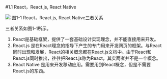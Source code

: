 #1.1 React，React.js, React Native

![](/assets/图1-1.png) 图1-1 React，React.js, React Native三者关系

三者关系如图1-1所示。

1. React是基础框架，提供了一套基础设计实现理念，并不能直接用来开发。
2. React.js 是在React理念的指导下产生的专门用来开发网页的框架。与React同时出现和发展，React的相关概念都在React.js文档中。由于React和React.js同时推出，往往把React.js称为React，其实两者并不是一个概念。
3. React Native 是用来开发移动应用。需要用到React概念，但是不需要React.js的东西。
